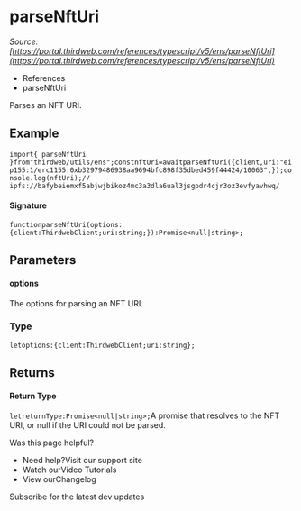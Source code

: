 # parseNftUri

*Source: [https://portal.thirdweb.com/references/typescript/v5/ens/parseNftUri](https://portal.thirdweb.com/references/typescript/v5/ens/parseNftUri)*

* References
* parseNftUri

Parses an NFT URI.

## Example

`import{ parseNftUri }from"thirdweb/utils/ens";constnftUri=awaitparseNftUri({client,uri:"eip155:1/erc1155:0xb32979486938aa9694bfc898f35dbed459f44424/10063",});console.log(nftUri);// ipfs://bafybeiemxf5abjwjbikoz4mc3a3dla6ual3jsgpdr4cjr3oz3evfyavhwq/`
#### Signature

`functionparseNftUri(options:{client:ThirdwebClient;uri:string;}):Promise<null|string>;`
## Parameters

#### options

The options for parsing an NFT URI.

### Type

`letoptions:{client:ThirdwebClient;uri:string};`
## Returns

#### Return Type

`letreturnType:Promise<null|string>;`A promise that resolves to the NFT URI, or null if the URI could not be parsed.

Was this page helpful?

* Need help?Visit our support site
* Watch ourVideo Tutorials
* View ourChangelog

Subscribe for the latest dev updates

